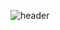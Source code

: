 ![header](https://capsule-render.vercel.app/api?type=wave&color=auto&height=300&section=header&text=capsule%20엄수현&fontSize=90)
